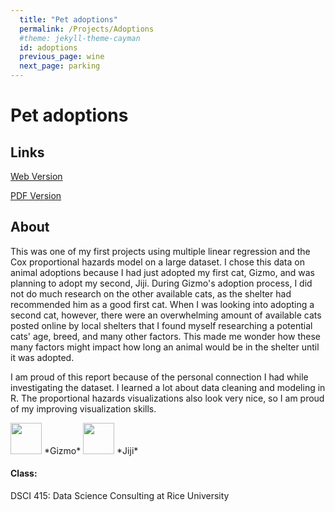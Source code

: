 ```yaml
---
  title: "Pet adoptions"
  permalink: /Projects/Adoptions
  #theme: jekyll-theme-cayman
  id: adoptions
  previous_page: wine
  next_page: parking
---
```


# Pet adoptions

## Links

[Web Version](https://matthewbarclay99.github.io/assets/docs/Adoption/Final-Project.html)

[PDF Version](https://matthewbarclay99.github.io/assets/docs/Adoption/Final-Project.pdf)

## About

This was one of my first projects using multiple linear regression and the Cox proportional hazards model on a large dataset. I chose this data on animal adoptions because I had just adopted my first cat, Gizmo, and was planning to adopt my second, Jiji. During Gizmo's adoption process, I did not do much research on the other available cats, as the shelter had recommended him as a good first cat. When I was looking into adopting a second cat, however, there were an overwhelming amount of available cats posted online by local shelters that I found myself researching a potential cats' age, breed, and many other factors. This made me wonder how these many factors might impact how long an animal would be in the shelter until it was adopted.

I am proud of this report because of the personal connection I had while investigating the dataset. I learned a lot about data cleaning and modeling in R. The proportional hazards visualizations also look very nice, so I am proud of my improving visualization skills.

<img src="https://MatthewBarclay99.github.io/assets/img/Gizmo.png" width="50" height="50"/>
*Gizmo*

<img src="https://MatthewBarclay99.github.io/assets/img/Jiji.png" width="50" height="50"/>
*Jiji*

#### Class:

DSCI 415: Data Science Consulting at Rice University

